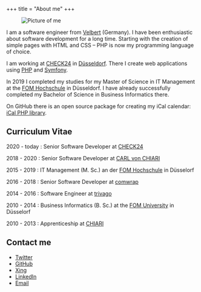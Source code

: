 +++
title = "About me"
+++

<figure class="float-left">
    <img src="/images/markus_poerschke.jpg" alt="Picture of me">
</figure>

I am a software engineer from [Velbert](https://www.velbert.de) (Germany). 
I have been enthusiastic about software development for a long time.
Starting with the creation of simple pages with HTML and CSS – PHP is now my programming language of choice.

I am working at [CHECK24](https://www.check24.de) in [Düsseldorf](https://www.duesseldorf.de).
There I create web applications using [PHP](https://secure.php.net/) and [Symfony](https://symfony.com/).

In 2019 I completed my studies for my Master of Science in IT Management at the [FOM Hochschule](https://www.fom.de/) in Düsseldorf.
I have already successfully completed my Bachelor of Science in Business Informatics there.

On GitHub there is an open source package for creating my iCal calendar: [iCal PHP library](https://github.com/markuspoerschke/ical).

## Curriculum Vitae

2020 - today
: Senior Software Developer at [CHECK24](https://www.check24.de)

2018 - 2020
: Senior Software Developer at [CARL von CHIARI](https://cvc.digital)

2015 - 2019
: IT Management (M. Sc.) an der [FOM Hochschule](https://www.fom.de) in Düsselorf

2016 - 2018
: Senior Software Developer at [comwrap](https://www.comwrap.com)

2014 - 2016
: Software Engineer at [trivago](https://www.trivago.com)

2010 - 2014
: Business Informatics (B. Sc.) at the [FOM University](https://www.fom.de/english-site/fom-university.html) in Düsselorf

2010 - 2013
: Apprenticeship at [CHIARI](https://www.chiari.de)

## Contact me

* [Twitter](https://twitter.com/markuspoerschke)
* [GitHub](https://github.com/markuspoerschke)
* [Xing](https://www.xing.com/profile/Markus_Poerschke2)
* [LinkedIn](https://www.linkedin.com/in/markuspoerschke/)
* [Email](mailto:markus@poerschke.nrw)
